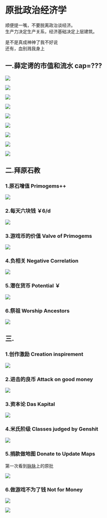 # 原批政治经济学

顺便提一嘴，不要脱离政治谈经济。  
生产力决定生产关系，经济基础决定上层建筑。

是不是真成神神了我不好说  
还有，血别溅我身上  

## 一.薛定谔的市值和流水  cap=???

![](https://github.com/DreamingCats/GenshitJokes/raw/main/genshitjokes/原批政治经济学/薛定谔的米哈游市值与流水/米哈游市值-8000亿人民币.jpg)

![](https://github.com/DreamingCats/GenshitJokes/raw/main/genshitjokes/原批政治经济学/薛定谔的米哈游市值与流水/米哈游市值-2274亿美元.jpg)

![](https://github.com/DreamingCats/GenshitJokes/raw/main/genshitjokes/原批政治经济学/薛定谔的米哈游市值与流水/米哈游市值-8000亿美元.jpg)

![](https://github.com/DreamingCats/GenshitJokes/raw/main/genshitjokes/原批政治经济学/薛定谔的米哈游市值与流水/半个月4000亿.jpg)

![](https://github.com/DreamingCats/GenshitJokes/raw/main/genshitjokes/原批政治经济学/薛定谔的米哈游市值与流水/2500亿.jpg)

![](https://github.com/DreamingCats/GenshitJokes/raw/main/genshitjokes/原批政治经济学/薛定谔的米哈游市值与流水/一天4000亿刀.jpg)

![](https://github.com/DreamingCats/GenshitJokes/raw/main/genshitjokes/原批政治经济学/薛定谔的米哈游市值与流水/美军一年支出.jpg)

![](https://github.com/DreamingCats/GenshitJokes/raw/main/genshitjokes/原批政治经济学/薛定谔的米哈游市值与流水/十倍.jpg)

![](https://github.com/DreamingCats/GenshitJokes/raw/main/genshitjokes/原批政治经济学/薛定谔的米哈游市值与流水/流水四剑客.jpg)

## 二.拜原石教

### 1.原石增值   Primogems++

![](https://github.com/DreamingCats/GenshitJokes/raw/main/genshitjokes/原批政治经济学/拜原石教/原石增值.jpg)

### 2.每天六块钱   ￥6/d

![](https://github.com/DreamingCats/GenshitJokes/raw/main/genshitjokes/原批政治经济学/拜原石教/每天六块钱.jpg)

### 3.游戏币的价值   Valve of Primogems

![](https://github.com/DreamingCats/GenshitJokes/raw/main/genshitjokes/原批政治经济学/拜原石教/游戏币的价值.jpg)

### 4.负相关   Negative Correlation

![](https://github.com/DreamingCats/GenshitJokes/raw/main/genshitjokes/原批政治经济学/拜原石教/负相关.jpg)

### 5.潜在货币   Potential ￥

![](https://github.com/DreamingCats/GenshitJokes/raw/main/genshitjokes/原批政治经济学/拜原石教/潜在货币.jpg)

### 6.祭祖   Worship Ancestors

![](https://github.com/DreamingCats/GenshitJokes/raw/main/genshitjokes/原批政治经济学/拜原石教/祭祖.jpg)

## 三.

### 1.创作激励  Creation inspirement

![](https://github.com/DreamingCats/GenshitJokes/raw/main/genshitjokes/原批政治经济学/创作激励.jpg)

### 2.进击的良币 Attack on good money

![](https://github.com/DreamingCats/GenshitJokes/raw/main/genshitjokes/原批政治经济学/进击的良币.jpg)

### 3.资本论  Das Kapital

![](https://github.com/DreamingCats/GenshitJokes/raw/main/genshitjokes/原批政治经济学/资本论.jpg)

### 4.米氏阶级   Classes judged by Genshit

![](https://github.com/DreamingCats/GenshitJokes/raw/main/genshitjokes/原批政治经济学/米氏阶级.jpg)

### 5.捐款做地图   Donate to Update Maps

第一次看到[脉脉](https://maimai.cn/)上的原批

![](https://github.com/DreamingCats/GenshitJokes/raw/main/genshitjokes/原批政治经济学/捐款做地图.jpg)

### 6.做游戏不为了钱   Not for Money

![](https://github.com/DreamingCats/GenshitJokes/raw/main/genshitjokes/原批政治经济学/做游戏不为了钱.jpg)

![](https://github.com/DreamingCats/GenshitJokes/raw/main/genshitjokes/原批政治经济学/不以钱为目的.jpg)

